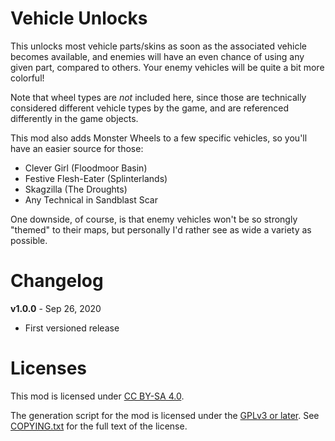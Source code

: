 Vehicle Unlocks
===============

This unlocks most vehicle parts/skins as soon as the associated
vehicle becomes available, and enemies will have an even chance of
using any given part, compared to others.  Your enemy vehicles will
be quite a bit more colorful!

Note that wheel types are *not* included here, since those are
technically considered different vehicle types by the game, and
are referenced differently in the game objects.

This mod also adds Monster Wheels to a few specific vehicles, so
you'll have an easier source for those:

* Clever Girl (Floodmoor Basin)
* Festive Flesh-Eater (Splinterlands)
* Skagzilla (The Droughts)
* Any Technical in Sandblast Scar

One downside, of course, is that enemy vehicles won't be so strongly
"themed" to their maps, but personally I'd rather see as wide a
variety as possible.

Changelog
=========

**v1.0.0** - Sep 26, 2020
 * First versioned release
 
Licenses
========

This mod is licensed under [CC BY-SA 4.0](https://creativecommons.org/licenses/by-sa/4.0/).

The generation script for the mod is licensed under the
[GPLv3 or later](https://www.gnu.org/licenses/quick-guide-gplv3.html).
See [COPYING.txt](../../COPYING.txt) for the full text of the license.

